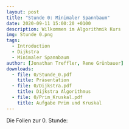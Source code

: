 ```yaml
---
layout: post
title: "Stunde 0: Minimaler Spannbaum"
date: 2020-09-11 15:00:20 +0100
description: Wilkommen im Algorithmik Kurs
img: Stunde 0.png
tags:
  - Introduction
  - Dijkstra
  - Minimaler Spannbaum
author: [Jonathan Treffler, Rene Grünbauer]
downloads:
  - file: 0/Stunde_0.pdf
    title: Präsentation
  - file: 0/Dijkstra.pdf
    title: Dijkstra Algorithmus
  - file: 0/Prim_Kruskal.pdf
    title: Aufgabe Prim und Kruskal
---
```


Die Folien zur 0. Stunde:
